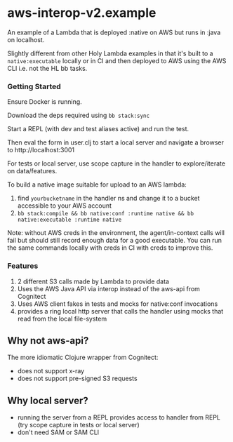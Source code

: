 # aws-interop-v2.example

An example of a Lambda that is deployed :native on AWS but runs in :java on localhost.

Slightly different from other Holy Lambda examples in that it's built to a `native:executable` locally or in CI and then
deployed to AWS using the AWS CLI i.e. not the HL bb tasks.

### Getting Started

Ensure Docker is running.

Download the deps required using `bb stack:sync`

Start a REPL (with dev and test aliases active) and run the test.

Then eval the form in user.clj to start a local server and navigate a browser to http://localhost:3001

For tests or local server, use scope capture in the handler to explore/iterate on data/features.

To build a native image suitable for upload to an AWS lambda:

1. find `yourbucketname` in the handler ns and change it to a bucket accessible to your AWS account
2. `bb stack:compile && bb native:conf :runtime native && bb native:executable :runtime native`

Note: without AWS creds in the environment, the agent/in-context calls will fail but should still record enough data for
a good executable. You can run the same commands locally with creds in CI with creds to improve this.

### Features

1. 2 different S3 calls made by Lambda to provide data
2. Uses the AWS Java API via interop instead of the aws-api from Cognitect
3. Uses AWS client fakes in tests and mocks for native:conf invocations
4. provides a ring local http server that calls the handler using mocks that read from the local file-system

## Why not aws-api?

The more idiomatic Clojure wrapper from Cognitect:

- does not support x-ray
- does not support pre-signed S3 requests

## Why local server?

- running the server from a REPL provides access to handler from REPL (try scope capture in tests or local server)
- don't need SAM or SAM CLI
